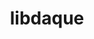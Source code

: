 ---
title: "libdaque"
excerpt: "Foo Bar design system including logo mark, website design, and branding applications."
---
